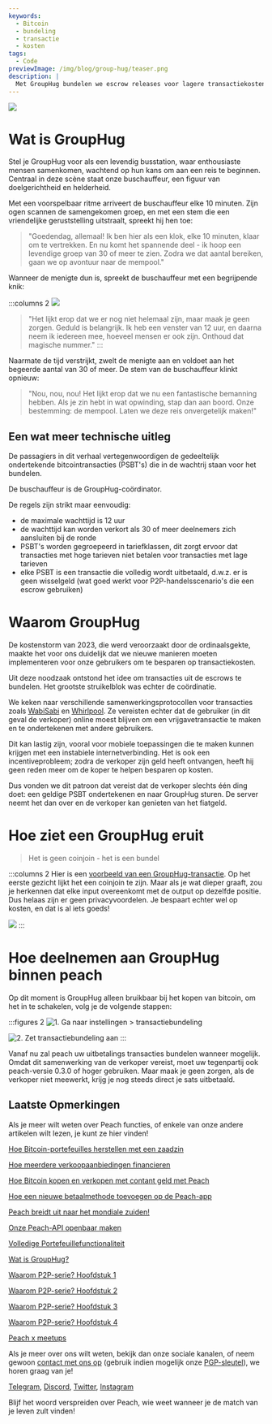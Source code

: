 ```yaml
---
keywords:
  - Bitcoin
  - bundeling
  - transactie
  - kosten
tags:
  - Code
previewImage: /img/blog/group-hug/teaser.png
description: |
  Met GroupHug bundelen we escrow releases voor lagere transactiekosten. Doe mee, wacht even, bespaar meer. Jij hebt de controle, wissel wanneer je wilt.
---
```


![](/img/blog/group-hug/header-banner.png)

# Wat is GroupHug

Stel je GroupHug voor als een levendig busstation, waar enthousiaste mensen samenkomen, wachtend op hun kans om aan een reis te beginnen. Centraal in deze scène staat onze buschauffeur, een figuur van doelgerichtheid en helderheid.

Met een voorspelbaar ritme arriveert de buschauffeur elke 10 minuten. Zijn ogen scannen de samengekomen groep, en met een stem die een vriendelijke geruststelling uitstraalt, spreekt hij hen toe:

> "Goedendag, allemaal! Ik ben hier als een klok, elke 10 minuten, klaar om te vertrekken. En nu komt het spannende deel - ik hoop een levendige groep van 30 of meer te zien. Zodra we dat aantal bereiken, gaan we op avontuur naar de mempool."

Wanneer de menigte dun is, spreekt de buschauffeur met een begrijpende knik:

:::columns 2
![](/img/blog/group-hug/like-clockwork.png)

> "Het lijkt erop dat we er nog niet helemaal zijn, maar maak je geen zorgen. Geduld is belangrijk. Ik heb een venster van 12 uur, en daarna neem ik iedereen mee, hoeveel mensen er ook zijn. Onthoud dat magische nummer."
:::

Naarmate de tijd verstrijkt, zwelt de menigte aan en voldoet aan het begeerde aantal van 30 of meer. De stem van de buschauffeur klinkt opnieuw:

> "Nou, nou, nou! Het lijkt erop dat we nu een fantastische bemanning hebben. Als je zin hebt in wat opwinding, stap dan aan boord. Onze bestemming: de mempool. Laten we deze reis onvergetelijk maken!"

## Een wat meer technische uitleg

De passagiers in dit verhaal vertegenwoordigen de gedeeltelijk ondertekende bitcointransacties (PSBT's) die in de wachtrij staan voor het bundelen.

De buschauffeur is de GroupHug-coördinator.

De regels zijn strikt maar eenvoudig:

- de maximale wachttijd is 12 uur
- de wachttijd kan worden verkort als 30 of meer deelnemers zich aansluiten bij de ronde
- PSBT's worden gegroepeerd in tariefklassen, dit zorgt ervoor dat transacties met hoge tarieven niet betalen voor transacties met lage tarieven
- elke PSBT is een transactie die volledig wordt uitbetaald, d.w.z. er is geen wisselgeld (wat goed werkt voor P2P-handelsscenario's die een escrow gebruiken)

# Waarom GroupHug

De kostenstorm van 2023, die werd veroorzaakt door de ordinaalsgekte, maakte het voor ons duidelijk dat we nieuwe manieren moeten implementeren voor onze gebruikers om te besparen op transactiekosten.

Uit deze noodzaak ontstond het idee om transacties uit de escrows te bundelen. Het grootste struikelblok was echter de coördinatie.

We keken naar verschillende samenwerkingsprotocollen voor transacties zoals [WabiSabi](https://github.com/zkSNACKs/WabiSabi/blob/master/explainer.md?ref=blog.wasabiwallet.io) en [Whirlpool](https://www.samouraiwallet.com/whirlpool). Ze vereisten echter dat de gebruiker (in dit geval de verkoper) online moest blijven om een vrijgavetransactie te maken en te ondertekenen met andere gebruikers.

Dit kan lastig zijn, vooral voor mobiele toepassingen die te maken kunnen krijgen met een instabiele internetverbinding. Het is ook een incentiveprobleem; zodra de verkoper zijn geld heeft ontvangen, heeft hij geen reden meer om de koper te helpen besparen op kosten.

Dus vonden we dit patroon dat vereist dat de verkoper slechts één ding doet: een geldige PSBT ondertekenen en naar GroupHug sturen. De server neemt het dan over en de verkoper kan genieten van het fiatgeld.

# Hoe ziet een GroupHug eruit

> Het is geen coinjoin - het is een bundel

:::columns 2
Hier is een [voorbeeld van een GroupHug-transactie](https://mempool.space/testnet/tx/ebe6d49e0bb65bb040306c03094bb68dfddf7986c142c37a5510fa218e15576c). Op het eerste gezicht lijkt het een coinjoin te zijn. Maar als je wat dieper graaft, zou je herkennen dat elke input overeenkomt met de output op dezelfde positie. Dus helaas zijn er geen privacyvoordelen.
Je bespaart echter wel op kosten, en dat is al iets goeds!

![](/img/blog/group-hug/group-hug-transaction.png)
:::

# Hoe deelnemen aan GroupHug binnen peach

Op dit moment is GroupHug alleen bruikbaar bij het kopen van bitcoin, om het in te schakelen, volg je de volgende stappen:

:::figures 2
  ![1. Ga naar `instellingen > transactiebundeling`](/img/blog/group-hug/settings.png)
  
  ![2. Zet `transactiebundeling` aan](/img/blog/group-hug/transaction-batching-settings.png)
:::

Vanaf nu zal peach uw uitbetalings transacties bundelen wanneer mogelijk. Omdat dit samenwerking van de verkoper vereist, moet uw tegenpartij ook peach-versie 0.3.0 of hoger gebruiken.
Maar maak je geen zorgen, als de verkoper niet meewerkt, krijg je nog steeds direct je sats uitbetaald.

## Laatste Opmerkingen

Als je meer wilt weten over Peach functies, of enkele van onze andere artikelen wilt lezen, je kunt ze hier vinden!

[Hoe Bitcoin-portefeuilles herstellen met een zaadzin](https://peachbitcoin.com/nl/blog/how-to-restore-peach-wallet/)

[Hoe meerdere verkoopaanbiedingen financieren](https://peachbitcoin.com/nl/blog/funding-multiple-sell-offers/)

[Hoe Bitcoin kopen en verkopen met contant geld met Peach](https://peachbitcoin.com/nl/blog/how-to-buy-and-sell-bitcoin-with-cash-using-peach/)

[Hoe een nieuwe betaalmethode toevoegen op de Peach-app](https://peachbitcoin.com/nl/blog/how-to-add-a-payment-method/)

[Peach breidt uit naar het mondiale zuiden!](https://peachbitcoin.com/nl/blog/peach-expands-to-the-global-south/)

[Onze Peach-API openbaar maken](https://peachbitcoin.com/nl/blog/making-our-peach-api-public/)

[Volledige Portefeuillefunctionaliteit](https://peachbitcoin.com/nl/blog/full-wallet-functionality/)

[Wat is GroupHug?](https://peachbitcoin.com/nl/blog/group-hug/)

[Waarom P2P-serie? Hoofdstuk 1](https://peachbitcoin.com/nl/blog/why-p2p-chapter-1/)

[Waarom P2P-serie? Hoofdstuk 2](https://peachbitcoin.com/nl/blog/why-p2p-chapter-2/)

[Waarom P2P-serie? Hoofdstuk 3](https://peachbitcoin.com/nl/blog/why-p2p-chapter-3-circular-economies/)

[Waarom P2P-serie? Hoofdstuk 4](https://peachbitcoin.com/nl/blog/why-p2p-chapter-4-chains-of-trust/)

[Peach x meetups](https://peachbitcoin.com/nl/blog/peach-for-meetups/)

Als je meer over ons wilt weten, bekijk dan onze sociale kanalen, of neem gewoon [contact met ons op](mailto:hello@peachbitcoin.com) (gebruik indien mogelijk onze [PGP-sleutel](https://keys.openpgp.org/vks/v1/by-fingerprint/48339A19645E2E53488E0E5479E1B270FACD1BD2)), we horen graag van je!

[Telegram](https://t.me/peachtopeach), [Discord](https://discord.gg/ypeHz3SW54), [Twitter](https://twitter.com/peachbitcoin), [Instagram](https://instagram.com/peachbitcoin)

Blijf het woord verspreiden over Peach, wie weet wanneer je de match van je leven zult vinden!
